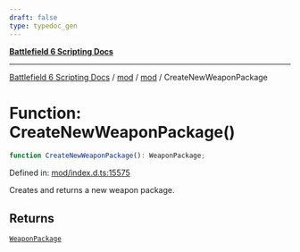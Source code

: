 ```yaml
---
draft: false
type: typedoc_gen
---
```


[**Battlefield 6 Scripting Docs**](../../../_index.md)

***

[Battlefield 6 Scripting Docs](../../../_index.md) / [mod](../../_index.md) / [mod](../_index.md) / CreateNewWeaponPackage

# Function: CreateNewWeaponPackage()

```ts
function CreateNewWeaponPackage(): WeaponPackage;
```

Defined in: [mod/index.d.ts:15575](https://github.com/battlefield-portal-community/portal-docs/blob/ff09b2690670f74de7e97198022e5a97ff1161ff/generators/santiago/mod/index.d.ts#L15575)

Creates and returns a new weapon package.

## Returns

[`WeaponPackage`](../WeaponPackage/_index.md)

